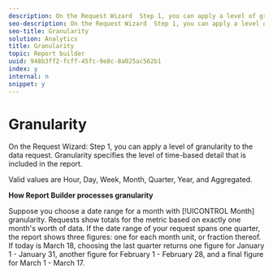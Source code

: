 ```yaml
---
description: On the Request Wizard  Step 1, you can apply a level of granularity to the data request. Granularity specifies the level of time-based detail that is included in the report.
seo-description: On the Request Wizard  Step 1, you can apply a level of granularity to the data request. Granularity specifies the level of time-based detail that is included in the report.
seo-title: Granularity
solution: Analytics
title: Granularity
topic: Report builder
uuid: 948b3ff2-fcff-45fc-9e8c-8a025ac562b1
index: y
internal: n
snippet: y
---
```


# Granularity

On the Request Wizard: Step 1, you can apply a level of granularity to the data request. Granularity specifies the level of time-based detail that is included in the report.

Valid values are Hour, Day, Week, Month, Quarter, Year, and Aggregated.

**How Report Builder processes granularity**

Suppose you choose a date range for a month with [!UICONTROL Month] granularity. Requests show totals for the metric based on exactly one month's worth of data. If the date range of your request spans one quarter, the report shows three figures: one for each month unit, or fraction thereof. If today is March 18, choosing the last quarter returns one figure for January 1 - January 31, another figure for February 1 - February 28, and a final figure for March 1 - March 17. 
